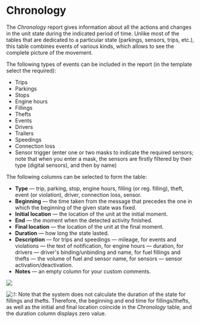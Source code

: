 # Chronology

The _Chronology_ report gives information about all the actions and changes in the unit state during the indicated period of time. Unlike most of the tables that are dedicated to a particular state \(parkings, sensors, trips, etc.\), this table combines events of various kinds, which allows to see the complete picture of the movement.

The following types of events can be included in the report \(in the template select the required\):

* Trips
* Parkings
* Stops
* Engine hours
* Fillings
* Thefts
* Events
* Drivers
* Trailers
* Speedings
* Connection loss
* Sensor trigger \(enter one or two masks to indicate the required sensors; note that when you enter a mask, the sensors are firstly filtered by their type \(digital sensors\), and then by name\)

The following columns can be selected to form the table:

* **Type** — trip, parking, stop, engine hours, filling \(or reg. filling\), theft, event \(or violation\), driver, connection loss, sensor.
* **Beginning** — the time taken from the message that precedes the one in which the beginning of the given state was fixed.
* **Initial location** — the location of the unit at the initial moment.
* **End** — the moment when the detected activity finished.
* **Final location** — the location of the unit at the final moment.
* **Duration** — how long the state lasted.
* **Description** — for trips and speedings — mileage, for events and violations — the text of notification, for engine hours — duration, for drivers — driver's binding/unbinding and name, for fuel fillings and thefts — the volume of fuel and sensor name, for sensors — sensor activation/deactivation.
* **Notes** — an empty column for your custom comments.

![](https://docs.wialon.com/en/hosting/_media/tables/chrono.png)

![:!:](https://docs.wialon.com/en/hosting/lib/images/smileys/icon_exclaim.gif) Note that the system does not calculate the duration of the state for fillings and thefts. Therefore, the beginning and end time for fillings/thefts, as well as the initial and final location coincide in the _Chronology_ table, and the duration column displays zero value.

